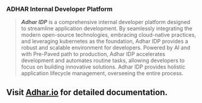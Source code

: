 ### ADHAR Internal Developer Platform

> ***Adhar IDP*** is a comprehensive internal developer platform designed to streamline application development. By seamlessly integrating the modern open-source technologies, embracing cloud-native practices, and leveraging kubernetes as the foundation, Adhar IDP provides a robust and scalable environment for developers. Powered by AI and with Pre-Paved path to production, Adhar IDP accelerates development and automates routine tasks, allowing developers to focus on building innovative solutions. Adhar IDP provides holistic application lifecycle management, overseeing the entire process.

## Visit [Adhar.io](https://adhar.io) for detailed documentation.
